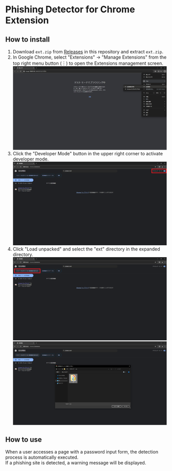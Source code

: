 # Phishing Detector for Chrome Extension

## How to install

1. Download `ext.zip` from [Releases](https://github.com/alpherg0221/PhishDetector/releases) in this repository and extract `ext.zip`.
2. In Google Chrome, select "Extensions" → "Manage Extensions" from the top right menu button (︙) to open the Extensions management screen.
   ![step2.png](img/step2.png)
3. Click the "Developer Mode" button in the upper right corner to activate developer mode.
   ![step3.png](img/step3.png)
4. Click "Load unpacked" and select the "ext" directory in the expanded directory.
   ![step4-1.png](img/step4-1.png)
   ![step4-2.png](img/step4-2.png)

## How to use

When a user accesses a page with a password input form, the detection process is automatically executed.<br>
If a phishing site is detected, a warning message will be displayed.